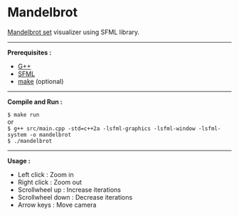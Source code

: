 # Mandelbrot

<a href="https://en.wikipedia.org/wiki/Mandelbrot_set">Mandelbrot set</a> visualizer using SFML library.
<br />
<img href="https://upload.wikimedia.org/wikipedia/commons/a/a4/Mandelbrot_sequence_new.gif">

***

**Prerequisites :**

- <a href="https://gcc.gnu.org/">G++</a>
- <a href="https://www.sfml-dev.org/index.php">SFML</a>
- <a href="https://www.gnu.org/software/make/">make</a> (optional)

***

**Compile and Run :**

``$ make run`` <br />
or <br />
``$ g++ src/main.cpp -std=c++2a -lsfml-graphics -lsfml-window -lsfml-system -o mandelbrot`` <br />
``$ ./mandelbrot``

***

**Usage :**

- Left click : Zoom in
- Right click : Zoom out
- Scrollwheel up : Increase iterations
- Scrollwheel down : Decrease iterations
- Arrow keys : Move camera
